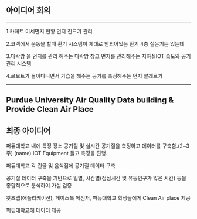 ## 아이디어 회의

---
1.카페트 미세먼지 현황 먼지 진드기 관리

2.코렉에서 운동을 할때 환기 시스템이 제대로 안되어있음 환기 4층 실온기는 있는데

3.다락방 을 먼지를 관리 해주는 다락방 창고 먼지를 관리해주는  지하실IOT 습도와 공기 관리 시스템

4.로보트가 돌아다니면서 가습을 해주는 공기를 측정해주는 먼지 알레르기


---
## Purdue University Air Quality Data building & Provide Clean Air Place

 최종 아이디어 
---

퍼듀대학교 내에 특정 장소 공기질 및 실시간 공기질을 측정하고 데이터를 구축함.(2~3주)
(name) IOT Equipment 들고 측정을 진행.

퍼듀대학교 각 건물 및 음식점에 공기질 데이터 구축

공기질 데이터 구축을 기반으로 일별, 시간별(점심시간 및 유동인구가 많은 시간) 등을 종합적으로 분석하여 가설 검증

왓츠앱(애플리케이션), 페이스북 메신저, 퍼듀대학교 학생들에게 Clean Air place 제공

퍼듀대학교에 데이터 제공






